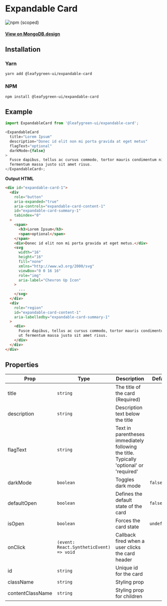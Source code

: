# Expandable Card

![npm (scoped)](https://img.shields.io/npm/v/@leafygreen-ui/expandable-card.svg)

#### [View on MongoDB.design](https://www.mongodb.design/component/expandable-card/example/)

## Installation

### Yarn

```shell
yarn add @leafygreen-ui/expandable-card
```

### NPM

```shell
npm install @leafygreen-ui/expandable-card
```

## Example

```js
import ExpandableCard from '@leafygreen-ui/expandable-card';

<ExpandableCard
  title="Lorem Ipsum"
  description="Donec id elit non mi porta gravida at eget metus"
  flagText="optional"
  darkMode={false}
>
  Fusce dapibus, tellus ac cursus commodo, tortor mauris condimentum nibh, ut
  fermentum massa justo sit amet risus.
</ExpandableCard>;
```

**Output HTML**

```html
<div id="expandable-card-1">
  <div
    role="button"
    aria-expanded="true"
    aria-controls="expandable-card-content-1"
    id="expandable-card-summary-1"
    tabindex="0"
  >
    <span>
      <h3>Lorem Ipsum</h3>
      <span>optional</span>
    </span>
    <div>Donec id elit non mi porta gravida at eget metus.</div>
    <svg
      width="16"
      height="16"
      fill="none"
      xmlns="http://www.w3.org/2000/svg"
      viewBox="0 0 16 16"
      role="img"
      aria-label="Chevron Up Icon"
    >
      ...
    </svg>
  </div>
  <div
    role="region"
    id="expandable-card-content-1"
    aria-labelledby="expandable-card-summary-1"
  >
    <div>
      Fusce dapibus, tellus ac cursus commodo, tortor mauris condimentum nibh,
      ut fermentum massa justo sit amet risus.
    </div>
  </div>
</div>
```

## Properties

| Prop             | Type                                    | Description                                                                             | Default     |
| ---------------- | --------------------------------------- | --------------------------------------------------------------------------------------- | ----------- |
| title            | `string`                                | The title of the card (Required)                                                        |             |
| description      | `string`                                | Description text below the title                                                        |             |
| flagText         | `string`                                | Text in parentheses immediately following the title. Typically 'optional' or 'required' |             |
| darkMode         | `boolean`                               | Toggles dark mode                                                                       | `false`     |
| defaultOpen      | `boolean`                               | Defines the default state of the card                                                   | `false`     |
| isOpen           | `boolean`                               | Forces the card state                                                                   | `undefined` |
| onClick          | `(event: React.SyntheticEvent) => void` | Callback fired when a user clicks the card header                                       |             |
| id               | `string`                                | Unique id for the card                                                                  |             |
| className        | `string`                                | Styling prop                                                                            |             |
| contentClassName | `string`                                | Styling prop for children                                                               |             |
